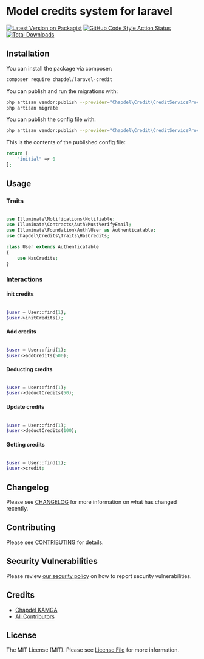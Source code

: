 # Model credits system for laravel

[![Latest Version on Packagist](https://img.shields.io/packagist/v/chapdel/laravel-credit.svg?style=flat-square)](https://packagist.org/packages/chapdel/laravel-credit)
[![GitHub Code Style Action Status](https://img.shields.io/github/workflow/status/chapdel/laravel-credits/Check%20&%20fix%20styling?label=code%20style)](https://github.com/chapdel/laravel-credits/actions?query=workflow%3A"Check+%26+fix+styling"+branch%3Amain)
[![Total Downloads](https://img.shields.io/packagist/dt/chapdel/laravel-credit.svg?style=flat-square)](https://packagist.org/packages/chapdel/laravel-credit)

## Installation

You can install the package via composer:

```bash
composer require chapdel/laravel-credit
```

You can publish and run the migrations with:

```bash
php artisan vendor:publish --provider="Chapdel\Credit\CreditServiceProvider" --tag="laravel-credit-migrations"
php artisan migrate
```

You can publish the config file with:

```bash
php artisan vendor:publish --provider="Chapdel\Credit\CreditServiceProvider" --tag="laravel-credit-config"
```

This is the contents of the published config file:

```php
return [
    "initial" => 0
];
```

## Usage

### Traits

```php

use Illuminate\Notifications\Notifiable;
use Illuminate\Contracts\Auth\MustVerifyEmail;
use Illuminate\Foundation\Auth\User as Authenticatable;
use Chapdel\Credits\Traits\HasCredits;

class User extends Authenticatable
{
    use HasCredits;
}

```

### Interactions

#### init credits

```php

$user = User::find(1);
$user->initCredits();

```

#### Add credits

```php

$user = User::find(1);
$user->addCredits(500);

```

#### Deducting credits

```php

$user = User::find(1);
$user->deductCredits(50);

```

#### Update credits

```php

$user = User::find(1);
$user->deductCredits(100);

```

#### Getting credits

```php

$user = User::find(1);
$user->credit;

```

## Changelog

Please see [CHANGELOG](CHANGELOG.md) for more information on what has changed recently.

## Contributing

Please see [CONTRIBUTING](.github/CONTRIBUTING.md) for details.

## Security Vulnerabilities

Please review [our security policy](../../security/policy) on how to report security vulnerabilities.

## Credits

-   [Chapdel KAMGA](https://github.com/chapdel)
-   [All Contributors](../../contributors)

## License

The MIT License (MIT). Please see [License File](LICENSE.md) for more information.
